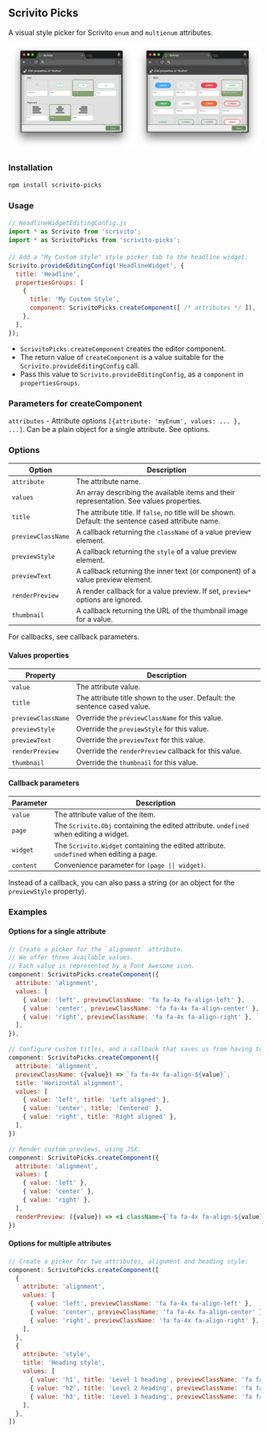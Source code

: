 ## Scrivito Picks

A visual style picker for Scrivito `enum` and `multienum` attributes.

![](/screenshots.png)
### Installation

```sh
npm install scrivito-picks
```

### Usage

```jsx
// HeadlineWidgetEditingConfig.js
import * as Scrivito from 'scrivito';
import * as ScrivitoPicks from 'scrivito-picks';

// Add a "My Custom Style" style picker tab to the headline widget:
Scrivito.provideEditingConfig('HeadlineWidget', {
  title: 'Headline',
  propertiesGroups: [
    {
      title: 'My Custom Style',
      component: ScrivitoPicks.createComponent([ /* attributes */ ]),
    },
  ],
});
```

* `ScrivitoPicks.createComponent` creates the editor component.
* The return value of `createComponent` is a value suitable for the `Scrivito.provideEditingConfig` call.
* Pass this value to `Scrivito.provideEditingConfig`, as a `component` in `propertiesGroups`.

### Parameters for createComponent

`attributes` - Attribute options `[{attribute: 'myEnum', values: ... }, ...]`. Can be a plain object for a single attribute. See options.

### Options

Option | Description
--- | ---
`attribute` | The attribute name.
`values` | An array describing the available items and their representation. See values properties.
`title` | The attribute title. If `false`, no title will be shown. Default: the sentence cased attribute name.
`previewClassName` | A callback returning the `className` of a value preview element.
`previewStyle` | A callback returning the `style` of a value preview element.
`previewText` | A callback returning the inner text (or component) of a value preview element.
`renderPreview` | A render callback for a value preview. If set, `preview*` options are ignored.
`thumbnail` | A callback returning the URL of the thumbnail image for a value.

For callbacks, see callback parameters.

#### Values properties

Property | Description
--- | ---
`value` | The attribute value.
`title` | The attribute title shown to the user. Default: the sentence cased value.
`previewClassName` | Override the `previewClassName` for this value.
`previewStyle` | Override the `previewStyle` for this value.
`previewText` | Override the `previewText` for this value.
`renderPreview` | Override the `renderPreview` callback for this value.
`thumbnail` | Override the `thumbnail` for this value.

#### Callback parameters

Parameter | Description
--- | ---
`value` | The attribute value of the item.
`page` | The `Scrivito.Obj` containing the edited attribute. `undefined` when editing a widget.
`widget` | The `Scrivito.Widget` containing the edited attribute. `undefined` when editing a page.
`content` | Convenience parameter for `(page \|\| widget)`.

Instead of a callback, you can also pass a string (or an object for the `previewStyle` property).

### Examples

#### Options for a single attribute
```jsx
// Create a picker for the `alignment` attribute.
// We offer three available values.
// Each value is represented by a Font Awesome icon.
component: ScrivitoPicks.createComponent({
  attribute: 'alignment',
  values: [
    { value: 'left', previewClassName: 'fa fa-4x fa-align-left' },
    { value: 'center', previewClassName: 'fa fa-4x fa-align-center' },
    { value: 'right', previewClassName: 'fa fa-4x fa-align-right' },
  ],
}),
```

```jsx
// Configure custom titles, and a callback that saves us from having to specify icons individually:
component: ScrivitoPicks.createComponent({
  attribute: 'alignment',
  previewClassName: ({value}) => `fa fa-4x fa-align-${value}`,
  title: 'Horizontal alignment',
  values: [
    { value: 'left', title: 'Left aligned' },
    { value: 'center', title: 'Centered' },
    { value: 'right', title: 'Right aligned' },
  ],
})
```

```jsx
// Render custom previews, using JSX:
component: ScrivitoPicks.createComponent({
  attribute: 'alignment',
  values: [
    { value: 'left' },
    { value: 'center' },
    { value: 'right' },
  ],
  renderPreview: ({value}) => <i className={`fa fa-4x fa-align-${value}`} />,
})
```

#### Options for multiple attributes

```jsx
// Create a picker for two attributes, alignment and heading style:
component: ScrivitoPicks.createComponent([
  {
    attribute: 'alignment',
    values: [
      { value: 'left', previewClassName: 'fa fa-4x fa-align-left' },
      { value: 'center', previewClassName: 'fa fa-4x fa-align-center' },
      { value: 'right', previewClassName: 'fa fa-4x fa-align-right' },
    ],
  },
  {
    attribute: 'style',
    title: 'Heading style',
    values: [
      { value: 'h1', title: 'Level 1 heading', previewClassName: 'fa fa-4x fa-h1' },
      { value: 'h2', title: 'Level 2 heading', previewClassName: 'fa fa-3x fa-h2' },
      { value: 'h3', title: 'Level 3 heading', previewClassName: 'fa fa-2x fa-h3' },
    ],
  },
])
```
